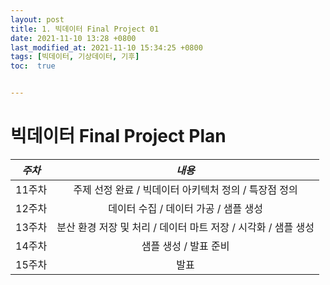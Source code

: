 ```yaml
---
layout: post
title: 1. 빅데이터 Final Project 01
date: 2021-11-10 13:28 +0800
last_modified_at: 2021-11-10 15:34:25 +0800
tags: [빅데이터, 기상데이터, 기후]
toc:  true


---
```


# 빅데이터 Final Project Plan

|*주차*|*내용*|  
|:---:|:---:|
|11주차|주제 선정 완료 / 빅데이터 아키텍처 정의 / 특장점 정의|
|12주차|데이터 수집 / 데이터 가공 / 샘플 생성|
|13주차|분산 환경 저장 및 처리 / 데이터 마트 저장 / 시각화 / 샘플 생성|
|14주차|샘플 생성 / 발표 준비|
|15주차|발표|
